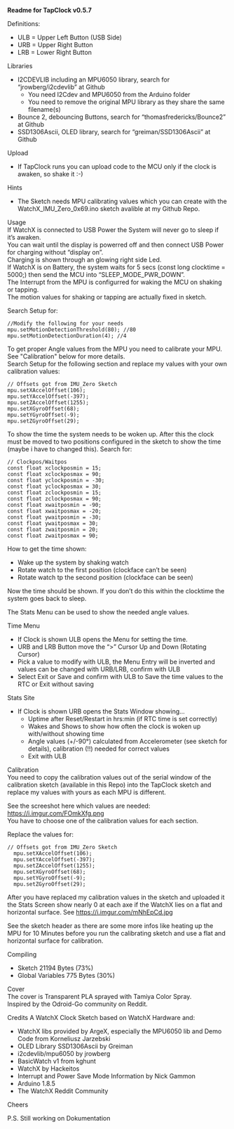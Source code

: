 **Readme for TapClock v0.5.7**

Definitions: 
* ULB = Upper Left Button (USB Side)
* URB = Upper Right Button
* LRB = Lower Right Button

Libraries
* I2CDEVLIB including an MPU6050 library, search for “jrowberg/i2cdevlib” at Github
  * You need I2Cdev and MPU6050 from the Arduino folder
  * You need to remove the original MPU library as they share the same filename(s)
* Bounce 2, debouncing Buttons, search for “thomasfredericks/Bounce2” at Github
* SSD1306Ascii, OLED library, search for “greiman/SSD1306Ascii” at Github

Upload
* If TapClock runs you can upload code to the MCU only if the clock is awaken, so shake it :-)

Hints
* The Sketch needs MPU calibrating values which you can create with the WatchX_IMU_Zero_0x69.ino sketch avalible at my Github Repo.

Usage  
If WatchX is connected to USB Power the System will never go to sleep if it’s awaken.  
You can wait until the display is powerred off and then connect USB Power for charging without “display on”.  
Charging is shown through an glowing right side Led.  
If WatchX is on Battery, the system waits for 5 secs (const long clocktime = 5000;) then send the MCU into “SLEEP_MODE_PWR_DOWN”.  
The Interrupt from the MPU is configurred for waking the MCU on shaking or tapping.  
The motion values for shaking or tapping are actually fixed in sketch.  
  
Search Setup for:

    //Modify the following for your needs
    mpu.setMotionDetectionThreshold(80); //80 
    mpu.setMotionDetectionDuration(4); //4

To get proper Angle values from the MPU you need to calibrate your MPU.  
See "Calibration" below for more details.  
Search Setup for the following section and replace my values with your own calibration values:

    // Offsets got from IMU_Zero Sketch
    mpu.setXAccelOffset(106);
    mpu.setYAccelOffset(-397);
    mpu.setZAccelOffset(1255);
    mpu.setXGyroOffset(68);
    mpu.setYGyroOffset(-9);
    mpu.setZGyroOffset(29);

To show the time the system needs to be woken up.
After this the clock must be moved to two positions configured in the sketch to show the time (maybe i have to changed this).
Search for:

    // Clockpos/Waitpos
    const float xclockposmin = 15;
    const float xclockposmax = 90;
    const float yclockposmin = -30;
    const float yclockposmax = 30;
    const float zclockposmin = 15;
    const float zclockposmax = 90;
    const float xwaitposmin = -90;
    const float xwaitposmax = -20;
    const float ywaitposmin = -30;
    const float ywaitposmax = 30;
    const float zwaitposmin = 20;
    const float zwaitposmax = 90;

How to get the time shown:
* Wake up the system by shaking watch
* Rotate watch to the first position (clockface can’t be seen)
* Rotate watch tp the second position (clockface can be seen)

Now the time should be shown.
If you don’t do this within the clocktime the system goes back to sleep.

The Stats Menu can be used to show the needed angle values.

Time Menu
* If Clock is shown ULB opens the Menu for setting the time.
* URB and LRB Button move the “>” Cursor Up and Down (Rotating Cursor)
* Pick a value to modify with ULB, the Menu Entry will be inverted and values can be changed with URB/LRB, confirm with ULB
* Select Exit or Save and confirm with ULB to Save the time values to the RTC or Exit without saving

Stats Site
* If Clock is shown URB opens the Stats Window showing…
  * Uptime after Reset/Restart in hrs:min (if RTC time is set correctly)
  * Wakes and Shows to show how often the clock is woken up with/without showing time
  * Angle values (+/-90°) calculated from Accelerometer (see sketch for details), calibration (!!) needed for correct values
  * Exit with ULB

Calibration  
You need to copy the calibration values out of the serial window of the calibration sketch (available in this Repo)
into the TapClock sketch and replace my values with yours as each MPU is different.

See the screeshot here which values are needed: https://i.imgur.com/FOmkXfg.png  
You have to choose one of the calibration values for each section.  

Replace the values for:

    // Offsets got from IMU_Zero Sketch
      mpu.setXAccelOffset(106);
      mpu.setYAccelOffset(-397);
      mpu.setZAccelOffset(1255);
      mpu.setXGyroOffset(68);
      mpu.setYGyroOffset(-9);
      mpu.setZGyroOffset(29);

After you have replaced my calibration values in the sketch and uploaded it the Stats Screen
show nearly 0 at each axe if the WatchX lies on a flat and horizontal surface.
See https://i.imgur.com/mNhEpCd.jpg

See the sketch header as there are some more infos
like heating up the MPU for 10 Minutes before you run the calibrating sketch
and use a flat and horizontal surface for calibration.  
  
Compiling
* Sketch 21194 Bytes (73%)
* Global Variables 775 Bytes (30%)
  
Cover  
The cover is Transparent PLA sprayed with Tamiya Color Spray.  
Inspired by the Odroid-Go community on Reddit.  

Credits
A WatchX Clock Sketch based on WatchX Hardware and:
* WatchX libs provided by ArgeX, especially the MPU6050 lib and Demo Code from Korneliusz Jarzebski
* OLED Library SSD1306Ascii by Greiman
* i2cdevlib/mpu6050 by jrowberg
* BasicWatch v1 from kghunt
* WatchX by Hackeitos
* Interrupt and Power Save Mode Information by Nick Gammon
* Arduino 1.8.5
* The WatchX Reddit Community

Cheers

P.S. Still working on Dokumentation
